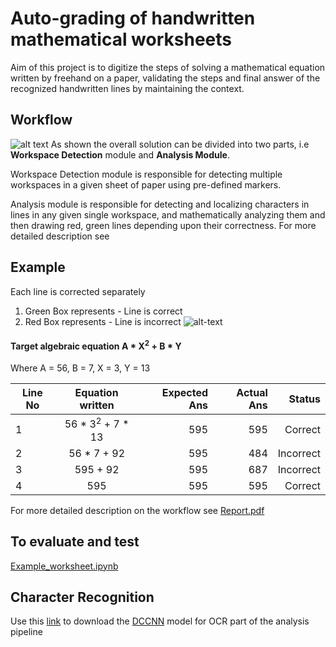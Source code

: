 # Auto-grading of handwritten mathematical worksheets

Aim of this project is to digitize the steps of solving a mathematical equation written by freehand on a paper, validating the steps and final answer of the recognized handwritten lines by maintaining the context.

## Workflow

![alt text](https://drive.google.com/uc?id=1UoBwIxsNj4LRQTezyn1KOYrwO9L6gKhJ)
  As shown the overall solution can be divided into two parts, i.e **Workspace Detection** module and **Analysis Module**. 
  
  Workspace Detection module is responsible for detecting multiple workspaces in a 
given sheet of paper using pre-defined markers.
  
  Analysis module is responsible for detecting and localizing characters in lines in any 
given single workspace, and mathematically analyzing them and then drawing red, 
green lines depending upon their correctness. For more detailed description see 




## Example
Each line is corrected separately 

1. Green Box represents - Line is correct
2. Red Box represents - Line is incorrect
![alt-text](https://drive.google.com/uc?id=1-I3WUjVu09SbItEY54xnBy1_00-09jwY)

#### Target algebraic equation A * X<sup>2</sup> + B * Y
   Where A = 56, B = 7, X = 3, Y = 13

| Line No       | Equation written     | Expected Ans  |   Actual Ans    |   Status       |
| ------------- |:--------------------:| -------------:| --------------: | --------------:|
| 1      | 56 * 3<sup>2</sup> + 7 * 13 | 595 | 595 | Correct |
| 2      | 56 * 7 + 92 | 595 | 484 | Incorrect |
| 3      | 595 + 92 | 595 | 687 | Incorrect |
| 4      | 595 | 595 | 595 | Correct |


For more detailed description on the workflow see [Report.pdf](Report.pdf)

## To evaluate and test
[Example_worksheet.ipynb](https://github.com/divyaprabha123/Autograding-handwritten-mathematical-worksheets/blob/master/Example_worksheet.ipynb)


## Character Recognition
Use this [link](https://drive.google.com/uc?id=1OTeIZTsx8VK3tiEI4VsRpZPsECxz5uVF) to download the [DCCNN](https://github.com/titu1994/Deep-Columnar-Convolutional-Neural-Network) model for OCR part of the analysis pipeline 
